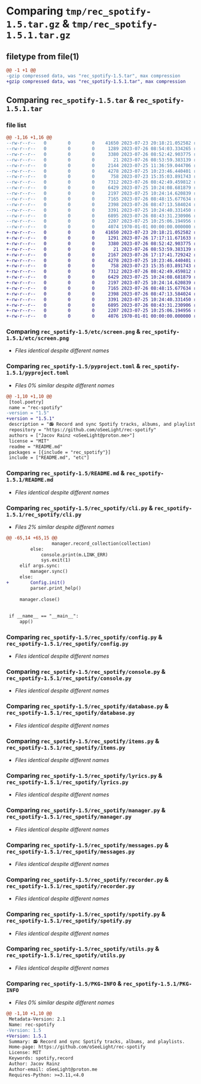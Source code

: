 # Comparing `tmp/rec_spotify-1.5.tar.gz` & `tmp/rec_spotify-1.5.1.tar.gz`

## filetype from file(1)

```diff
@@ -1 +1 @@
-gzip compressed data, was "rec_spotify-1.5.tar", max compression
+gzip compressed data, was "rec_spotify-1.5.1.tar", max compression
```

## Comparing `rec_spotify-1.5.tar` & `rec_spotify-1.5.1.tar`

### file list

```diff
@@ -1,16 +1,16 @@
--rw-r--r--   0        0        0    41650 2023-07-23 20:18:21.052582 rec_spotify-1.5/etc/screen.png
--rw-r--r--   0        0        0     1289 2023-07-26 08:54:03.334265 rec_spotify-1.5/pyproject.toml
--rw-r--r--   0        0        0     3380 2023-07-26 08:52:42.903775 rec_spotify-1.5/README.md
--rw-r--r--   0        0        0       21 2023-07-26 08:53:59.383139 rec_spotify-1.5/rec_spotify/__init__.py
--rw-r--r--   0        0        0     2144 2023-07-25 11:36:59.044706 rec_spotify-1.5/rec_spotify/cli.py
--rw-r--r--   0        0        0     4278 2023-07-25 10:23:46.440401 rec_spotify-1.5/rec_spotify/config.py
--rw-r--r--   0        0        0      758 2023-07-23 15:35:03.891743 rec_spotify-1.5/rec_spotify/console.py
--rw-r--r--   0        0        0     7312 2023-07-26 08:42:49.459812 rec_spotify-1.5/rec_spotify/database.py
--rw-r--r--   0        0        0     6429 2023-07-25 10:24:08.681879 rec_spotify-1.5/rec_spotify/items.py
--rw-r--r--   0        0        0     2197 2023-07-25 10:24:14.620839 rec_spotify-1.5/rec_spotify/lyrics.py
--rw-r--r--   0        0        0     7165 2023-07-26 08:48:15.677634 rec_spotify-1.5/rec_spotify/manager.py
--rw-r--r--   0        0        0     2398 2023-07-26 08:47:13.584024 rec_spotify-1.5/rec_spotify/messages.py
--rw-r--r--   0        0        0     3391 2023-07-25 10:24:40.331450 rec_spotify-1.5/rec_spotify/recorder.py
--rw-r--r--   0        0        0     6895 2023-07-26 08:43:31.230906 rec_spotify-1.5/rec_spotify/spotify.py
--rw-r--r--   0        0        0     2207 2023-07-25 10:25:06.194956 rec_spotify-1.5/rec_spotify/utils.py
--rw-r--r--   0        0        0     4074 1970-01-01 00:00:00.000000 rec_spotify-1.5/PKG-INFO
+-rw-r--r--   0        0        0    41650 2023-07-23 20:18:21.052582 rec_spotify-1.5.1/etc/screen.png
+-rw-r--r--   0        0        0     1291 2023-07-26 17:17:11.671633 rec_spotify-1.5.1/pyproject.toml
+-rw-r--r--   0        0        0     3380 2023-07-26 08:52:42.903775 rec_spotify-1.5.1/README.md
+-rw-r--r--   0        0        0       21 2023-07-26 08:53:59.383139 rec_spotify-1.5.1/rec_spotify/__init__.py
+-rw-r--r--   0        0        0     2167 2023-07-26 17:17:41.729242 rec_spotify-1.5.1/rec_spotify/cli.py
+-rw-r--r--   0        0        0     4278 2023-07-25 10:23:46.440401 rec_spotify-1.5.1/rec_spotify/config.py
+-rw-r--r--   0        0        0      758 2023-07-23 15:35:03.891743 rec_spotify-1.5.1/rec_spotify/console.py
+-rw-r--r--   0        0        0     7312 2023-07-26 08:42:49.459812 rec_spotify-1.5.1/rec_spotify/database.py
+-rw-r--r--   0        0        0     6429 2023-07-25 10:24:08.681879 rec_spotify-1.5.1/rec_spotify/items.py
+-rw-r--r--   0        0        0     2197 2023-07-25 10:24:14.620839 rec_spotify-1.5.1/rec_spotify/lyrics.py
+-rw-r--r--   0        0        0     7165 2023-07-26 08:48:15.677634 rec_spotify-1.5.1/rec_spotify/manager.py
+-rw-r--r--   0        0        0     2398 2023-07-26 08:47:13.584024 rec_spotify-1.5.1/rec_spotify/messages.py
+-rw-r--r--   0        0        0     3391 2023-07-25 10:24:40.331450 rec_spotify-1.5.1/rec_spotify/recorder.py
+-rw-r--r--   0        0        0     6895 2023-07-26 08:43:31.230906 rec_spotify-1.5.1/rec_spotify/spotify.py
+-rw-r--r--   0        0        0     2207 2023-07-25 10:25:06.194956 rec_spotify-1.5.1/rec_spotify/utils.py
+-rw-r--r--   0        0        0     4076 1970-01-01 00:00:00.000000 rec_spotify-1.5.1/PKG-INFO
```

### Comparing `rec_spotify-1.5/etc/screen.png` & `rec_spotify-1.5.1/etc/screen.png`

 * *Files identical despite different names*

### Comparing `rec_spotify-1.5/pyproject.toml` & `rec_spotify-1.5.1/pyproject.toml`

 * *Files 0% similar despite different names*

```diff
@@ -1,10 +1,10 @@
 [tool.poetry]
 name = "rec-spotify"
-version = "1.5"
+version = "1.5.1"
 description = "📻 Record and sync Spotify tracks, albums, and playlists."
 repository = "https://github.com/oSeeLight/rec-spotify"
 authors = ["Jacov Rainz <oSeeLight@proton.me>"]
 license = "MIT"
 readme = "README.md"
 packages = [{include = "rec_spotify"}]
 include = ["README.md", "etc"]
```

### Comparing `rec_spotify-1.5/README.md` & `rec_spotify-1.5.1/README.md`

 * *Files identical despite different names*

### Comparing `rec_spotify-1.5/rec_spotify/cli.py` & `rec_spotify-1.5.1/rec_spotify/cli.py`

 * *Files 2% similar despite different names*

```diff
@@ -65,14 +65,15 @@
                 manager.record_collection(collection)
         else:
             console.print(m.LINK_ERR)
             sys.exit(1)
     elif args.sync:
         manager.sync()
     else:
+        Config.init()
         parser.print_help()
 
     manager.close()
 
 
 if __name__ == "__main__":
     app()
```

### Comparing `rec_spotify-1.5/rec_spotify/config.py` & `rec_spotify-1.5.1/rec_spotify/config.py`

 * *Files identical despite different names*

### Comparing `rec_spotify-1.5/rec_spotify/console.py` & `rec_spotify-1.5.1/rec_spotify/console.py`

 * *Files identical despite different names*

### Comparing `rec_spotify-1.5/rec_spotify/database.py` & `rec_spotify-1.5.1/rec_spotify/database.py`

 * *Files identical despite different names*

### Comparing `rec_spotify-1.5/rec_spotify/items.py` & `rec_spotify-1.5.1/rec_spotify/items.py`

 * *Files identical despite different names*

### Comparing `rec_spotify-1.5/rec_spotify/lyrics.py` & `rec_spotify-1.5.1/rec_spotify/lyrics.py`

 * *Files identical despite different names*

### Comparing `rec_spotify-1.5/rec_spotify/manager.py` & `rec_spotify-1.5.1/rec_spotify/manager.py`

 * *Files identical despite different names*

### Comparing `rec_spotify-1.5/rec_spotify/messages.py` & `rec_spotify-1.5.1/rec_spotify/messages.py`

 * *Files identical despite different names*

### Comparing `rec_spotify-1.5/rec_spotify/recorder.py` & `rec_spotify-1.5.1/rec_spotify/recorder.py`

 * *Files identical despite different names*

### Comparing `rec_spotify-1.5/rec_spotify/spotify.py` & `rec_spotify-1.5.1/rec_spotify/spotify.py`

 * *Files identical despite different names*

### Comparing `rec_spotify-1.5/rec_spotify/utils.py` & `rec_spotify-1.5.1/rec_spotify/utils.py`

 * *Files identical despite different names*

### Comparing `rec_spotify-1.5/PKG-INFO` & `rec_spotify-1.5.1/PKG-INFO`

 * *Files 0% similar despite different names*

```diff
@@ -1,10 +1,10 @@
 Metadata-Version: 2.1
 Name: rec-spotify
-Version: 1.5
+Version: 1.5.1
 Summary: 📻 Record and sync Spotify tracks, albums, and playlists.
 Home-page: https://github.com/oSeeLight/rec-spotify
 License: MIT
 Keywords: spotify,record
 Author: Jacov Rainz
 Author-email: oSeeLight@proton.me
 Requires-Python: >=3.11,<4.0
```

